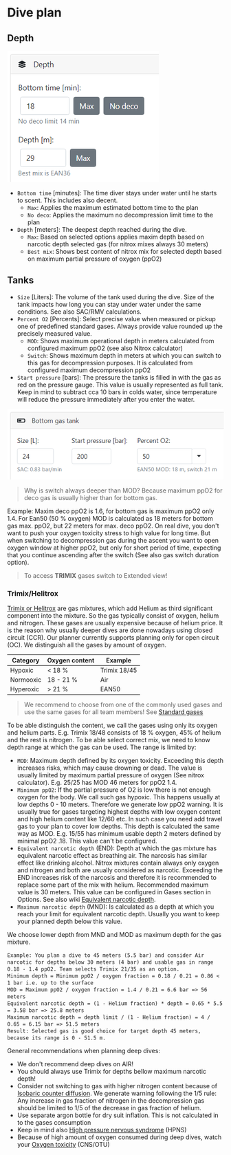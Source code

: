 # Dive plan

## Depth

![Target depth](./target_depth_properties.png)

* `Bottom time` [minutes]: The time diver stays under water until he starts to scent. This includes also decent.
  * `Max`: Applies the maximum estimated bottom time to the plan
  * `No deco`: Applies the maximum no decompression limit time to the plan
* `Depth` [meters]: The deepest depth reached during the dive.
  * `Max`: Based on selected options applies maxim depth based on narcotic depth selected gas (for nitrox mixes always 30 meters)
  * `Best mix`: Shows best content of nitrox mix for selected depth based on maximum partial pressure of oxygen (ppO2)

## Tanks

* `Size` [Liters]: The volume of the tank used during the dive. Size of the tank impacts how long you can stay under water under the same conditions. See also SAC/RMV calculations.
* `Percent O2` [Percents]: Select precise value when measured or pickup one of predefined standard gases. Always provide value rounded up the precisely measured value.
  * `MOD`: Shows maximum operational depth in meters calculated from configured maximum ppO2 (see also Nitrox calculator)
  * `Switch`: Shows maximum depth in meters at which you can switch to this gas for decompression purposes. It is calculated from configured maximum decompression ppO2
* `Start pressure` [bars]: The pressure the tanks is filled in with the gas as red on the pressure gauge. This value is usually represented as full tank. Keep in mind to subtract cca 10 bars in colds water, since temperature will reduce the pressure immediately after you enter the water.

![Tank properties](./tank_properties.png)

> Why is switch always deeper than MOD? Because maximum ppO2 for deco gas is usually higher than for bottom gas.

Example: Maxim deco ppO2 is 1.6, for bottom gas is maximum ppO2 only 1.4. For Ean50 (50 % oxygen) MOD is calculated as 18 meters for bottom gas max. ppO2, but 22 meters for max. deco ppO2. On real dive, you don't want to push your oxygen toxicity stress to high value for long time. But when switching to decompression gas during the ascent you want to open oxygen window at higher ppO2, but only for short period of time, expecting that you continue ascending after the switch (See also gas switch duration option).

> To access **TRIMIX** gases switch to Extended view!

### Trimix/Helitrox

[Trimix or Helitrox](https://en.wikipedia.org/wiki/Trimix_(breathing_gas)) are gas mixtures, which add Helium as third significant component into the mixture. So the gas typically consist of oxygen, helium and nitrogen. These gases are usually expensive because of helium price. It is the reason why usually deeper dives are done nowadays using closed circuit (CCR). Our planner currently supports planning only for open circuit (OC). We distinguish all the gases by amount of oxygen.

| Category | Oxygen content | Example |
| --- | --- | --- |
| Hypoxic | < 18 % | Trimix 18/45 |
| Normooxic | 18 - 21 % | Air |
| Hyperoxic | > 21 % | EAN50 |

> We recommend to choose from one of the commonly used gases and use the same gases for all team members! See [Standard gases](./standard_gases.md)

To be able distinguish the content, we call the gases using only its oxygen and helium parts. E.g. Trimix 18/48 consists of 18 % oxygen, 45% of helium and the rest is nitrogen. To be able select correct mix, we need to know depth range at which the gas can be used. The range is limited by:

* `MOD`: Maximum depth defined by its oxygen toxicity. Exceeding this depth increases risks, which may cause drowning or dead. The value is usually limited by maximum partial pressure of oxygen (See nitrox calculator). E.g. 25/25 has MOD 46 meters for ppO2 1.4.
* `Minimum ppO2`: If the partial pressure of O2 is low there is not enough oxygen for the body. We call such gas hypoxic. This happens usually at low depths 0 - 10 meters. Therefore we generate low ppO2 warning. It is usually true for gases targeting highest depths with low oxygen content and high helium content like 12/60 etc. In such case you need add travel gas to your plan to cover low depths. This depth is calculated the same way as MOD. E.g. 15/55 has minimum usable depth 2 meters defined by minimal ppO2 .18. This value can't be configured.
* `Equivalent narcotic depth` (END): Depth at which the gas mixture has equivalent narcotic effect as breathing air. The narcosis has similar effect like drinking alcohol. Nitrox mixtures contain always only oxygen and nitrogen and both are usually considered as narcotic. Exceeding the END increases risk of the narcosis and therefore it is recommended to replace some part of the mix with helium. Recommended maximum value is 30 meters. This value can be configured in Gases section in Options. See also wiki [Equivalent narcotic depth](https://en.wikipedia.org/wiki/Equivalent_narcotic_depth).
* `Maximum narcotic depth` (MND): Is calculated as a depth at which you reach your limit for equivalent narcotic depth. Usually you want to keep your planned depth below this value.

We choose lower depth from MND and MOD as maximum depth for the gas mixture.

```
Example: You plan a dive to 45 meters (5.5 bar) and consider Air narcotic for depths below 30 meters (4 bar) and usable gas in range 0.18 - 1.4 ppO2. Team selects Trimix 21/35 as an option.
Minimum depth = Minimum ppO2 / oxygen fraction = 0.18 / 0.21 = 0.86 < 1 bar i.e. up to the surface
MOD = Maximum ppO2 / oxygen fraction = 1.4 / 0.21 = 6.6 bar => 56 meters
Equivalent narcotic depth = (1 - Helium fraction) * depth = 0.65 * 5.5 = 3.58 bar => 25.8 meters
Maximum narcotic depth = depth limit / (1 - Helium fraction) = 4 / 0.65 = 6.15 bar => 51.5 meters
Result: Selected gas is good choice for target depth 45 meters, because its range is 0 - 51.5 m.
```

General recommendations when planning deep dives:

* We don't recommend deep dives on AIR!
* You should always use Trimix for depths bellow maximum narcotic depth!
* Consider not switching to gas with higher nitrogen content because of [Isobaric counter diffusion](https://en.wikipedia.org/wiki/Isobaric_counterdiffusion). We generate warning following the 1/5 rule: Any increase in gas fraction of nitrogen in the decompression gas should be limited to 1/5 of the decrease in gas fraction of helium.
* Use separate argon bottle for dry suit inflation. This is not calculated in to the gases consumption
* Keep in mind also [High pressure nervous syndrome](https://en.wikipedia.org/wiki/High-pressure_nervous_syndrome) (HPNS)
* Because of high amount of oxygen consumed during deep dives, watch your [Oxygen toxicity](https://en.wikipedia.org/wiki/Oxygen_toxicity#Underwater) (CNS/OTU)
